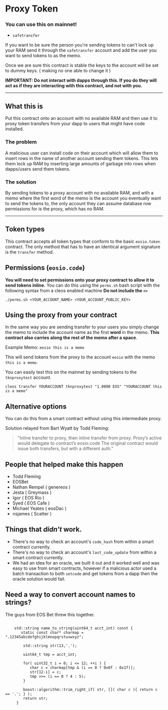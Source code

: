 # Proxy Token

### You can use this on mainnet!

- `safetransfer`

If you want to be sure the person you're sending tokens to can't lock up your RAM send it through the `safetransfer`
account and add the user you want to send tokens to as the memo. 

Once we are sure this contract is stable the keys to the account will be set to dummy keys. ( making no one able to change it )

**IMPORTANT: Do not interact with dapps through this. If you do they will act as if they are interacting with this contract, 
and not with you.** 


------------



## What this is

Put this contract onto an account with no available RAM and then use it to proxy token transfers from your 
dapp to users that might have code installed.

### The problem

A malicious user can install code on their account which will allow them to insert rows in the name of another
account sending them tokens. This lets them lock up RAM by inserting large amounts of garbage into rows when dapps/users 
send them tokens.

### The solution
By sending tokens to a proxy account with no available RAM, and with a memo where the first word of the memo 
is the account you eventually want to send the tokens to, the only account they can assume database row 
permissions for is the proxy, which has no RAM. 


------------------


## Token types
This contract accepts all token types that conform to the basic `eosio.token` contract.
The only method that has to have an identical argument signature is the `transfer` method. 

## Permissions (`eosio.code`)

**You will need to set permissions onto your proxy contract to allow it to send tokens inline.**
You can do this using the `perms.sh` bash script with the following syntax from a cleos enabled machine
**Do not include the `<>`**

`./perms.sh <YOUR_ACCOUNT_NAME> <YOUR_ACCOUNT_PUBLIC_KEY>`

## Using the proxy from your contract

In the same way you are sending transfer to your users you simply change the memo to include the account name
as the first **word** in the memo. **This contract also carries along the rest of the memo after a space**.

Example Memo: `eosio this is a memo`
 
This will send tokens from the proxy to the account `eosio` with the memo `this is a memo`.

You can easily test this on the mainnet by sending tokens to the `tknproxytest` account.
```
cleos transfer YOURACCOUNT tknproxytest "1.0000 EOS" "YOURACCOUNT this is a memo"
``` 

## Alternative options

You can do this from a smart contract without using this intermediate proxy.

Solution relayed from Bart Wyatt by Todd Fleming:

> "Inline transfer to proxy, then inline transfer from proxy. 
Proxy’s active would delegate to contract’s eosio.code
The original contract would issue both transfers, but with a different auth."



## People that helped make this happen
- Todd Fleming
- EOSBet
- Nathan Rempel ( genereos )
- Jesta ( Greymass )
- Igor ( EOS Rio )
- Syed ( EOS Cafe )
- Michael Yeates ( eosDac )
- nsjames ( Scatter )



## Things that *didn't* work.

- There's no way to check an account's `code_hash` from within a smart contract currently.
- There's no way to check an account's `last_code_update` from within a smart contract currently.
- We had an idea for an oracle, we built it out and it worked well and was easy to use from smart 
contracts, however if a malicious actor used a batch transaction to both `setcode` and get tokens from 
a dapp then the oracle solution would fail.




## Need a way to convert account names to strings?

The guys from EOS Bet threw this together.


```

    std::string name_to_string(uint64_t acct_int) const {
       static const char* charmap = ".12345abcdefghijklmnopqrstuvwxyz";

        std::string str(13,'.');

        uint64_t tmp = acct_int;

        for( uint32_t i = 0; i <= 12; ++i ) {
           char c = charmap[tmp & (i == 0 ? 0x0f : 0x1f)];
           str[12-i] = c;
           tmp >>= (i == 0 ? 4 : 5);
        }

        boost::algorithm::trim_right_if( str, []( char c ){ return c == '.'; } );
        return str;
     }
```
